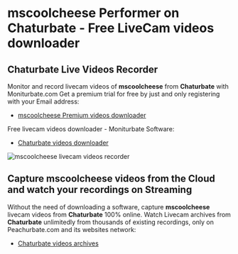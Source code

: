 # mscoolcheese Performer on Chaturbate - Free LiveCam videos downloader

## Chaturbate Live Videos Recorder

Monitor and record livecam videos of **mscoolcheese** from **Chaturbate** with Moniturbate.com
Get a premium trial for free by just and only registering with your Email address:
* [mscoolcheese Premium videos downloader](https://moniturbate.com/request-demo-licence-key.html)

Free livecam videos downloader - Moniturbate Software:
* [Chaturbate videos downloader](https://moniturbate.com/moniturbate-download-software.html)

![mscoolcheese livecam videos recorder](https://peachurnet.com/templates/moniturbate-software.png)


## Capture mscoolcheese videos from the Cloud and watch your recordings on Streaming

Without the need of downloading a software, capture **mscoolcheese** livecam videos from **Chaturbate** 100% online.
Watch Livecam archives from **Chaturbate** unlimitedly from thousands of existing recordings, only on Peachurbate.com and its websites network:
* [Chaturbate videos archives](https://peachurnet.com/)